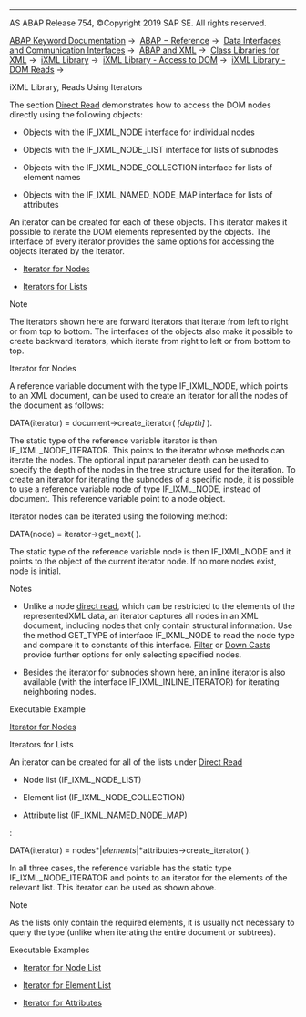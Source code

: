   

* * *

AS ABAP Release 754, ©Copyright 2019 SAP SE. All rights reserved.

[ABAP Keyword Documentation](https://help.sap.com/doc/abapdocu_754_index_htm/7.54/en-US/abenabap.htm) →  [ABAP − Reference](https://help.sap.com/doc/abapdocu_754_index_htm/7.54/en-US/abenabap_reference.htm) →  [Data Interfaces and Communication Interfaces](https://help.sap.com/doc/abapdocu_754_index_htm/7.54/en-US/abenabap_data_communication.htm) →  [ABAP and XML](https://help.sap.com/doc/abapdocu_754_index_htm/7.54/en-US/abenabap_xml.htm) →  [Class Libraries for XML](https://help.sap.com/doc/abapdocu_754_index_htm/7.54/en-US/abenabap_xml_libs.htm) →  [iXML Library](https://help.sap.com/doc/abapdocu_754_index_htm/7.54/en-US/abenabap_ixml_lib.htm) →  [iXML Library - Access to DOM](https://help.sap.com/doc/abapdocu_754_index_htm/7.54/en-US/abenabap_ixml_lib_dom_access.htm) →  [iXML Library - DOM Reads](https://help.sap.com/doc/abapdocu_754_index_htm/7.54/en-US/abenabap_ixml_lib_dom_access_read.htm) → 

iXML Library, Reads Using Iterators

The section [Direct Read](https://help.sap.com/doc/abapdocu_754_index_htm/7.54/en-US/abenabap_ixml_lib_dom_direct_read.htm) demonstrates how to access the DOM nodes directly using the following objects:

-   Objects with the IF\_IXML\_NODE interface for individual nodes

-   Objects with the IF\_IXML\_NODE\_LIST interface for lists of subnodes

-   Objects with the IF\_IXML\_NODE\_COLLECTION interface for lists of element names

-   Objects with the IF\_IXML\_NAMED\_NODE\_MAP interface for lists of attributes

An iterator can be created for each of these objects. This iterator makes it possible to iterate the DOM elements represented by the objects. The interface of every iterator provides the same options for accessing the objects iterated by the iterator.

-   [Iterator for Nodes](#@@ITOC@@ABENABAP_IXML_LIB_DOM_ITERAT_READ_1)

-   [Iterators for Lists](#@@ITOC@@ABENABAP_IXML_LIB_DOM_ITERAT_READ_2)

Note

The iterators shown here are forward iterators that iterate from left to right or from top to bottom. The interfaces of the objects also make it possible to create backward iterators, which iterate from right to left or from bottom to top.

Iterator for Nodes

A reference variable document with the type IF\_IXML\_NODE, which points to an XML document, can be used to create an iterator for all the nodes of the document as follows:

DATA(iterator) = document->create\_iterator( *\[*depth*\]* ).

The static type of the reference variable iterator is then IF\_IXML\_NODE\_ITERATOR. This points to the iterator whose methods can iterate the nodes. The optional input parameter depth can be used to specify the depth of the nodes in the tree structure used for the iteration. To create an iterator for iterating the subnodes of a specific node, it is possible to use a reference variable node of type IF\_IXML\_NODE, instead of document. This reference variable point to a node object.

Iterator nodes can be iterated using the following method:

DATA(node) = iterator->get\_next( ).

The static type of the reference variable node is then IF\_IXML\_NODE and it points to the object of the current iterator node. If no more nodes exist, node is initial.

Notes

-   Unlike a node [direct read](https://help.sap.com/doc/abapdocu_754_index_htm/7.54/en-US/abenabap_ixml_lib_dom_direct_read.htm), which can be restricted to the elements of the representedXML data, an iterator captures all nodes in an XML document, including nodes that only contain structural information. Use the method GET\_TYPE of interface IF\_IXML\_NODE to read the node type and compare it to constants of this interface. [Filter](https://help.sap.com/doc/abapdocu_754_index_htm/7.54/en-US/abenabap_ixml_lib_dom_filter_read.htm) or [Down Casts](https://help.sap.com/doc/abapdocu_754_index_htm/7.54/en-US/abenixml_down_casts.htm) provide further options for only selecting specified nodes.

-   Besides the iterator for subnodes shown here, an inline iterator is also available (with the interface IF\_IXML\_INLINE\_ITERATOR) for iterating neighboring nodes.

Executable Example

[Iterator for Nodes](https://help.sap.com/doc/abapdocu_754_index_htm/7.54/en-US/abenixml_node_iterator_abexa.htm)

Iterators for Lists

An iterator can be created for all of the lists under [Direct Read](https://help.sap.com/doc/abapdocu_754_index_htm/7.54/en-US/abenabap_ixml_lib_dom_direct_read.htm)

-   Node list (IF\_IXML\_NODE\_LIST)

-   Element list (IF\_IXML\_NODE\_COLLECTION)

-   Attribute list (IF\_IXML\_NAMED\_NODE\_MAP)

:

DATA(iterator) = nodes*|*elements*|*attributes->create\_iterator( ).

In all three cases, the reference variable has the static type IF\_IXML\_NODE\_ITERATOR and points to an iterator for the elements of the relevant list. This iterator can be used as shown above.

Note

As the lists only contain the required elements, it is usually not necessary to query the type (unlike when iterating the entire document or subtrees).

Executable Examples

-   [Iterator for Node List](https://help.sap.com/doc/abapdocu_754_index_htm/7.54/en-US/abenixml_node_list_iterator_abexa.htm)

-   [Iterator for Element List](https://help.sap.com/doc/abapdocu_754_index_htm/7.54/en-US/abenixml_name_list_iterator_abexa.htm)

-   [Iterator for Attributes](https://help.sap.com/doc/abapdocu_754_index_htm/7.54/en-US/abenixml_attributes_iterator_abexa.htm)